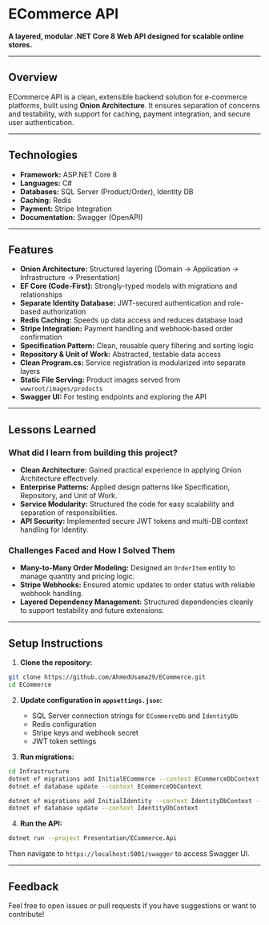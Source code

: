 # ECommerce API

**A layered, modular .NET Core 8 Web API designed for scalable online stores.**

---

## **Overview**
ECommerce API is a clean, extensible backend solution for e-commerce platforms, built using **Onion Architecture**. It ensures separation of concerns and testability, with support for caching, payment integration, and secure user authentication.

---

## **Technologies**
- **Framework:** ASP.NET Core 8
- **Languages:** C#
- **Databases:** SQL Server (Product/Order), Identity DB
- **Caching:** Redis
- **Payment:** Stripe Integration
- **Documentation:** Swagger (OpenAPI)

---

## **Features**
- **Onion Architecture:** Structured layering (Domain → Application → Infrastructure → Presentation)
- **EF Core (Code-First):** Strongly-typed models with migrations and relationships
- **Separate Identity Database:** JWT-secured authentication and role-based authorization
- **Redis Caching:** Speeds up data access and reduces database load
- **Stripe Integration:** Payment handling and webhook-based order confirmation
- **Specification Pattern:** Clean, reusable query filtering and sorting logic
- **Repository & Unit of Work:** Abstracted, testable data access
- **Clean Program.cs:** Service registration is modularized into separate layers
- **Static File Serving:** Product images served from `wwwroot/images/products`
- **Swagger UI:** For testing endpoints and exploring the API

---

## **Lessons Learned**

### What did I learn from building this project?
- **Clean Architecture:** Gained practical experience in applying Onion Architecture effectively.
- **Enterprise Patterns:** Applied design patterns like Specification, Repository, and Unit of Work.
- **Service Modularity:** Structured the code for easy scalability and separation of responsibilities.
- **API Security:** Implemented secure JWT tokens and multi-DB context handling for Identity.

### Challenges Faced and How I Solved Them
- **Many-to-Many Order Modeling:** Designed an `OrderItem` entity to manage quantity and pricing logic.
- **Stripe Webhooks:** Ensured atomic updates to order status with reliable webhook handling.
- **Layered Dependency Management:** Structured dependencies cleanly to support testability and future extensions.

---

## **Setup Instructions**

1. **Clone the repository:**
```bash
git clone https://github.com/AhmedUsama29/ECommerce.git
cd ECommerce
```

2. **Update configuration in `appsettings.json`:**
   - SQL Server connection strings for `ECommerceDb` and `IdentityDb`
   - Redis configuration
   - Stripe keys and webhook secret
   - JWT token settings

3. **Run migrations:**
```bash
cd Infrastructure
dotnet ef migrations add InitialECommerce --context ECommerceDbContext --output-dir Migrations/ECommerce
dotnet ef database update --context ECommerceDbContext

dotnet ef migrations add InitialIdentity --context IdentityDbContext --output-dir Migrations/Identity
dotnet ef database update --context IdentityDbContext
```

4. **Run the API:**
```bash
dotnet run --project Presentation/ECommerce.Api
```
Then navigate to `https://localhost:5001/swagger` to access Swagger UI.

---

## **Feedback**

Feel free to open issues or pull requests if you have suggestions or want to contribute!
